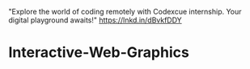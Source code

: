 "Explore the world of coding remotely with Codexcue internship. Your digital playground awaits!"
https://lnkd.in/dBvkfDDY
# Interactive-Web-Graphics
